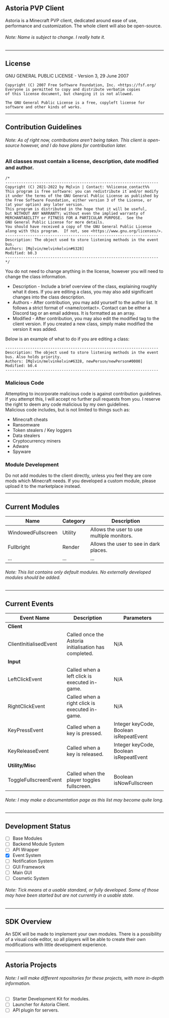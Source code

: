 ## **Astoria PVP Client**
Astoria is a Minecraft PVP client, dedicated around ease of use, performance and customization. The whole client will also be open-source.
###### *Note: Name is subject to change. I really hate it.*

------------

## License
GNU GENERAL PUBLIC LICENSE - Version 3, 29 June 2007

    Copyright (C) 2007 Free Software Foundation, Inc. <https://fsf.org/
    Everyone is permitted to copy and distribute verbatim copies
    of this license document, but changing it is not allowed.

    The GNU General Public License is a free, copyleft license for
    software and other kinds of works.

------------

## Contribution Guidelines
###### *Note: As of right now, contributions aren't being taken. This client is open-source however, and I do have plans for contribution later.*

### **All classes must contain a license, description, date modified and author.**

    /*
    --------------------------------------------------------------------
    Copyright (C) 2021-2022 by Mqlvin | Contact: %%license_contact%%
    This program is free software: you can redistribute it and/or modify
    it under the terms of the GNU General Public License as published by
    the Free Software Foundation, either version 3 of the License, or
    (at your option) any later version.
    This program is distributed in the hope that it will be useful,
    but WITHOUT ANY WARRANTY; without even the implied warranty of
    MERCHANTABILITY or FITNESS FOR A PARTICULAR PURPOSE.  See the
    GNU General Public License for more details.
    You should have received a copy of the GNU General Public License
    along with this program.  If not, see <https://www.gnu.org/licenses/>.
    --------------------------------------------------------------------
    Description: The object used to store listening methods in the event bus.
    Authors: [Mqlvin/melvinkelvin#6328]
    Modified: b0.3
    --------------------------------------------------------------------
    */

You do not need to change anything in the license, however you will need to change the class information.
- Description - Include a brief overview of the class, explaining roughly what it does. If you are editing a class, you may also add significant changes into the class description.
- Authors - After contribution, you may add yourself to the author list. It follows a strict format of <name/contact>. Contact can be either a Discord tag or an email address. It is formatted as an array.
- Modified - After contribution, you may also edit the modified tag to the client version. If you created a new class, simply make modified the version it was added.

Below is an example of what to do if you are editing a class:

    --------------------------------------------------------------------
    Description: The object used to store listening methods in the event bus. Also holds priority.
    Authors: [Mqlvin/melvinkelvin#6328, newPerson/newPerson#0000]
    Modified: b0.4
    --------------------------------------------------------------------
### **Malicious Code**  

Attempting to incorporate malicious code is against contribution guidelines. If you attempt this, I will accept no further pull requests from you. I reserve the right to deem any code malicious by my own guidelines.  
Malicious code includes, but is not limited to things such as:

- Minecraft cheats
- Ransomware
- Token stealers / Key loggers
- Data stealers
- Cryptocurrency miners
- Adware
- Spyware

### **Module Development**
Do not add modules to the client directly, unless you feel they are core mods which Minecraft needs. If you developed a custom module, please upload it to the marketplace instead.

------------

## Current Modules
|  Name | Category  | Description  |
| ------------ | ------------ | ------------ |
| WindowedFullscreen  |  Utility | Allows the user to use multiple monitors.  |
| Fullbright  |  Render | Allows the user to see in dark places.  |
| ...  | ...  |  ... |

###### *Note: This list contains only default modules. No externally developed modules should be added.*

------------

## Current Events
| Event Name  | Description  | Parameters  |
| ------------ | ------------ | ------------ |
| **Client**  |   |   |
| ClientInitialisedEvent  | Called once the Astoria initialisation has completed.  | N/A  |
| **Input**  |   |   |
| LeftClickEvent  | Called when a left click is executed in-game.  | N/A  |
| RightClickEvent  | Called when a right click is executed in-game.  | N/A  |
| KeyPressEvent  | Called when a key is pressed.  | Integer keyCode, Boolean isRepeatEvent  |
| KeyReleaseEvent  | Called when a key is released.  | Integer keyCode, Boolean isRepeatEvent  |
| **Utility/Misc**  |   |   |
| ToggleFullscreenEvent  | Called when the player toggles fullscreen.  | Boolean isNowFullscreen |

###### *Note: I may make a documentation page as this list may become quite long.*

------------

## Development Status
- [ ] Base Modules
- [ ] Backend Module System
- [ ] API Wrapper
- [x] Event System
- [ ] Notification System
- [ ] GUI Framework
- [ ] Main GUI
- [ ] Cosmetic System

###### *Note: Tick means at a usable standard, or fully developed. Some of those may have been started but are not currently in a usable state.*

------------

## SDK Overview
An SDK will be made to implement your own modules. There is a possibility of a visual code editor, so all players will be able to create their own modifications with little development experience.

------------

## Astoria Projects
###### *Note: I will make different repositories for these projects, with more in-depth information.*
- [ ] Starter Development Kit for modules.
- [ ] Launcher for Astoria Client.
- [ ] API plugin for servers.
